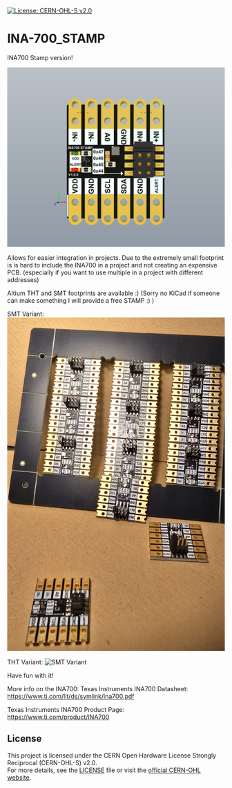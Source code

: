 [![License: CERN-OHL-S v2.0](https://img.shields.io/badge/License-CERN--OHL--S-blue.svg)](https://ohwr.org/project/cernohl/wikis/Documents/CERN-OHL-version-2)

# INA-700_STAMP
INA700 Stamp version!

![Preview](https://github.com/Flamingo-tech/INA-700_STAMP/blob/main/INA_700_STAMP_v1.0.0_ATLIUM_FOOTPRINTS/INA700_STAMP_V1.0.png)


Allows for easier integration in projects. Due to the extremely small footprint is is hard to include the INA700 in a project and not creating an expensive PCB. (especially if you want to use multiple in a project with different addresses)

Altium THT and SMT footprints are available :) (Sorry no KiCad if someone can make something I will provide a free STAMP :) )

SMT Variant:
![SMT Variant](https://github.com/Flamingo-tech/INA-700_STAMP/blob/main/Images/12.jpg)

THT Variant:
![SMT Variant](https://github.com/Flamingo-tech/INA-700_STAMP/blob/main/Images/11.jpg)

Have fun with it!

More info on the INA700:
Texas Instruments INA700 Datasheet: https://www.ti.com/lit/ds/symlink/ina700.pdf

Texas Instruments INA700 Product Page: https://www.ti.com/product/INA700

## License
This project is licensed under the CERN Open Hardware License Strongly Reciprocal (CERN-OHL-S) v2.0.  
For more details, see the [LICENSE](./LICENSE) file or visit the [official CERN-OHL website](https://ohwr.org/cern_ohl).
